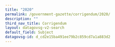 ```yaml
---
title: "2020"
permalink: /government-gazette/corrigendum/2020/
description: ""
third_nav_title: Corrigendum
layout: datagovsg-v2-search
default_field: Subject
datagovsg-id: d_cd2e15ba491ee79b2c859cd7a1a883d2
---
```

